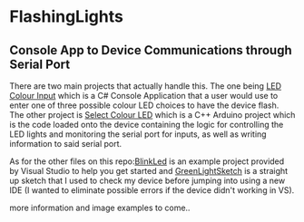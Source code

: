 # FlashingLights

<h2>Console App to Device Communications through Serial Port</h2>

<p>There are two main projects that actually handle this. The one being <a href="https://github.com/SandraMuller/FlashingLights/tree/master/App/LedColourInput">LED Colour Input</a> which is a C# Console Application that a user would use to enter one of three possible colour LED choices to have the device flash. The other project is <a href="https://github.com/SandraMuller/FlashingLights/tree/master/App/SelectColourLed">Select Colour LED</a> which is a C++ Arduino project which is the code loaded onto the device containing the logic for controlling the LED lights and monitoring the serial port for inputs, as well as writing information to said serial port.</p>

<p>As for the other files on this repo:<a href="https://github.com/SandraMuller/FlashingLights/tree/master/BlinkLed">BlinkLed</a> is an example project provided by Visual Studio to help you get started and <a href="https://github.com/SandraMuller/FlashingLights/tree/master/GreenLightSketch">GreenLightSketch</a> is a straight up sketch that I used to check my device before jumping into using a new IDE (I wanted to eliminate possible errors if the device didn't working in VS).</p>

<p>more information and image examples to come..</p>
